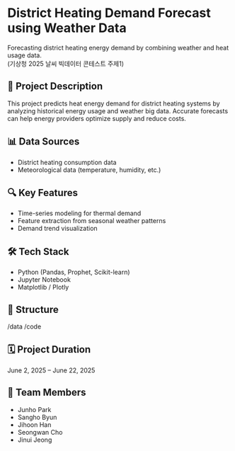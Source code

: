 # District Heating Demand Forecast using Weather Data

Forecasting district heating energy demand by combining weather and heat usage data.  
(기상청 2025 날씨 빅데이터 콘테스트 주제1)

## 📌 Project Description

This project predicts heat energy demand for district heating systems by analyzing historical energy usage and weather big data. Accurate forecasts can help energy providers optimize supply and reduce costs.

## 📊 Data Sources

- District heating consumption data
- Meteorological data (temperature, humidity, etc.)

## 🔍 Key Features

- Time-series modeling for thermal demand
- Feature extraction from seasonal weather patterns
- Demand trend visualization

## 🛠 Tech Stack

- Python (Pandas, Prophet, Scikit-learn)
- Jupyter Notebook
- Matplotlib / Plotly

## 📁 Structure

/data
/code

## 🗓 Project Duration

June 2, 2025 – June 22, 2025

## 👥 Team Members

- Junho Park  
- Sangho Byun  
- Jihoon Han  
- Seongwan Cho  
- Jinui Jeong
